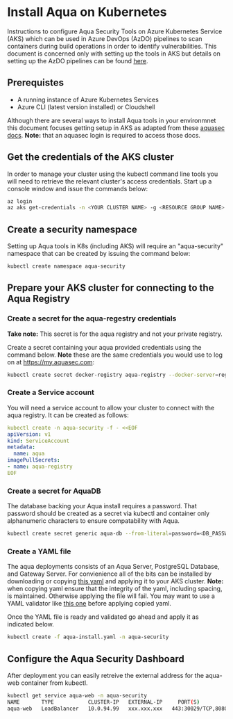 # Install Aqua on Kubernetes

Instructions to configure Aqua Security Tools on Azure Kubernetes Service (AKS) which can be used in Azure DevOps (AzDO) pipelines to scan containers during build operations in order to identify vulnerabilities. This document is concerned only with setting up the tools in AKS but details on setting up the AzDO pipelines can be found [here](./aqua.md).

## Prerequistes

* A running instance of Azure Kubernetes Services
* Azure CLI (latest version installed) or Cloudshell

Although there are several ways to install Aqua tools in your environmnet this document focuses getting setup in AKS as adapted from these [aquasec docs](https://docs.aquasec.com/docs/deploy-kubernetes). **Note:** that an aquasec login is required to access those docs.

## Get the credentials of the AKS cluster

In order to manage your cluster using the kubectl command line tools you will need to retrieve the relevant cluster's access credentials. Start up a console window and issue the commands below:

``` bash
az login
az aks get-credentials -n <YOUR CLUSTER NAME> -g <RESOURCE GROUP NAME>
```

## Create a security namespace

Setting up Aqua tools in K8s (including AKS) will require an "aqua-security" namespace that can be created by issuing the command below:

``` bash
kubectl create namespace aqua-security
```

## Prepare your AKS cluster for connecting to the Aqua Registry

### Create a secret for the aqua-regestry credentials

**Take note:** This secret is for the aqua registry and not your private registry.

Create a secret containing your aqua provided credentials using the command below. **Note** these are the same credentials you would use to log on at <https://my.aquasec.com>:

``` bash
kubectl create secret docker-registry aqua-registry --docker-server=registry.aquasec.com --docker-username=<Aquq Username>  --docker-password=<Aquq Password> --docker-email=no@email.com -n aqua-security
```

### Create a Service account

You will need a service account to allow your cluster to connect with the aqua registry. It can be created as follows:

``` yaml
kubectl create -n aqua-security -f - <<EOF
apiVersion: v1
kind: ServiceAccount
metadata:
  name: aqua
imagePullSecrets:
- name: aqua-registry
EOF

```

### Create a secret for AquaDB

The database backing your Aqua install requires a password. That password should be created as a secret via kubectl and container only alphanumeric characters to ensure compatability with Aqua.

``` bash
kubectl create secret generic aqua-db --from-literal=password=<DB_PASSWORD> -n aqua-security
```

### Create a YAML file

The aqua deployments consists of an Aqua Server, PostgreSQL Database, and Gateway Server. For convienience all of the bits can be installed by downloading or copying [this yaml](./aqua.yaml) and applying it to your AKS cluster. **Note:** when copying yaml ensure that the integrity of the yaml, including spacing, is maintained. Otherwise applying the file will fail. You may want to use a YAML validator like [this one](https://jsonformatter.org/yaml-validator) before applying copied yaml.

Once the YAML file is ready and validated go ahead and apply it as indicated below.

``` bash
kubectl create -f aqua-install.yaml -n aqua-security
```

## Configure the Aqua Security Dashboard

After deployment you can easily retreive the external address for the aqua-web container from kubectl.

``` bash
kubectl get service aqua-web -n aqua-security
NAME       TYPE           CLUSTER-IP   EXTERNAL-IP     PORT(S)                        AGE
aqua-web   LoadBalancer   10.0.94.99   xxx.xxx.xxx   443:30029/TCP,8080:30734/TCP   1m
```
